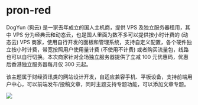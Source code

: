 # pron-red


DogYun (狗云) 是一家去年成立的国人主机商，提供 VPS 及独立服务器租用，其中 VPS 分为经典云和动态云，也是国人里面为数不多可以提供按小时计费的 (动态云) VPS 商家，使用自行开发的面板和管理系统，支持自定义配置，各个硬件独立按小时计费，带宽按照用户使用量计费 (不使用不计费) 或者购买流量包，线路也可以自行切换。本次商家针对全场独立服务器提供了立减 100 元优惠码，优惠后香港独立服务器每月仅 300 元起。


该主题属于财经资讯类的网站设计开发，自适应兼容手机、平板设备，支持前端用户中心，可以前端发布/投稿文章，同时主题支持专题功能，可以添加文章专题。


![](https://www.jv98.com/wp-content/uploads/2020/09/demo-640x360.png)
